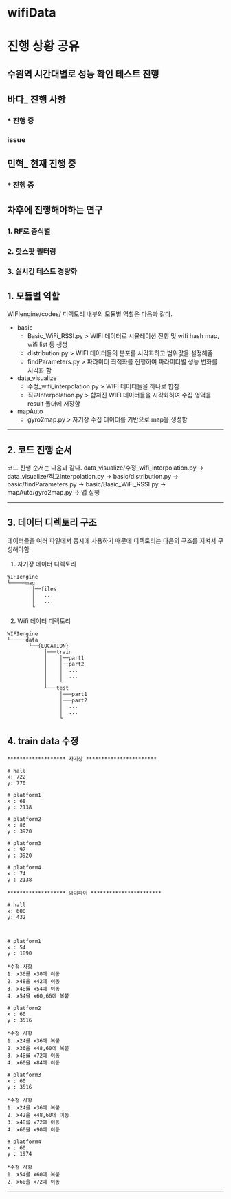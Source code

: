 # wifiData

# 진행 상황 공유
## 수원역 시간대별로 성능 확인 테스트 진행


## 바다_ 진행 사항
### * 진행 중 

### issue
## 민혁_ 현재 진행 중 
### * 진행 중 

## 차후에 진행해야하는 연구
### 1. RF로 층식별
### 2. 핫스팟 필터링
### 3. 실시간 테스트 경량화 



## 1. 모듈별 역할
WIFIengine/codes/ 디렉토리 내부의 모듈별 역할은 다음과 같다.
+ basic
    + Basic_WiFi_RSSI.py  > WIFI 데이터로 시뮬레이션 진행 및 wifi hash map, wifi list 등 생성
    + distribution.py > WIFI 데이터들의 분포를 시각화하고 범위값을 설정해줌
    + findParameters.py > 파라미터 최적화를 진행하여 파라미터별 성능 변화를 시각화 함
+ data_visualize
    + 수정_wifi_interpolation.py > WIFI 데이터들을 하나로 합침
    + 직교Interpolation.py > 합쳐진 WIFI 데이터들을 시각화하여 수집 영역을 result 폴더에 저장함
+ mapAuto
    + gyro2map.py > 자기장 수집 데이터를 기반으로 map을 생성함

***



## 2. 코드 진행 순서
코드 진행 순서는 다음과 같다. 
data_visualize/수정_wifi_interpolation.py -> data_visualize/직교Interpolation.py -> basic/distribution.py -> basic/findParameters.py -> basic/Basic_WiFi_RSSI.py -> mapAuto/gyro2map.py -> 앱 실행

***



## 3. 데이터 디렉토리 구조
데이터들을 여러 파일에서 동시에 사용하기 때문에 디렉토리는 다음의 구조를 지켜서 구성해야함
1. 자기장 데이터 디렉토리
```
WIFIengine
└─────mag
        │──files
        │   ...
        │   ...     
        └            
```
2. Wifi 데이터 디렉토리 
```
WIFIengine
└─────data
       └──{LOCATION}
            │───train
            │    │──part1
            │    │──part2
            │    │  ...
            │    │  ...
            │    └
            └───test
                 │───part1
                 │───part2
                 │  ...                
                 │  ...                
                 └
```

## 4. train data 수정
```
******************* 자기장 *********************** 

# hall
x: 722
y: 770

# platform1 
x : 68
y : 2138

# platform2
x : 86
y : 3920

# platform3 
x : 92
y : 3920

# platform4 
x : 74
y : 2138

******************* 와이파이 *********************** 

# hall
x: 600
y: 432



# platform1 
x : 54
y : 1890

*수정 사항 
1. x36를 x30에 이동
2. x48을 x42에 이동
3. x48를 x54에 이동
4. x54을 x60,66에 복붙

# platform2
x : 60
y : 3516

*수정 사항 
1. x24를 x36에 복붙
2. x36을 x48,60에 복붙
3. x48를 x72에 이동
4. x60을 x84에 이동

# platform3 
x : 60
y : 3516

*수정 사항 
1. x24를 x36에 복붙
2. x42을 x48,60에 이동
3. x48를 x72에 이동
4. x60을 x90에 이동

# platform4 
x : 60
y : 1974

*수정 사항 
1. x54를 x60에 복붙
2. x60을 x72에 이동
```

***